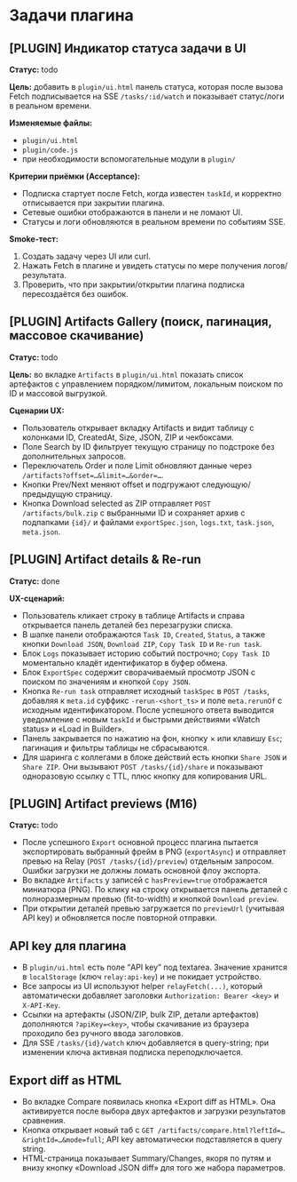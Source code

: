 # Задачи плагина

## [PLUGIN] Индикатор статуса задачи в UI

**Статус:** todo

**Цель:** добавить в `plugin/ui.html` панель статуса, которая после вызова Fetch подписывается на SSE `/tasks/:id/watch` и показывает статус/логи в реальном времени.

**Изменяемые файлы:**
- `plugin/ui.html`
- `plugin/code.js`
- при необходимости вспомогательные модули в `plugin/`

**Критерии приёмки (Acceptance):**
- Подписка стартует после Fetch, когда известен `taskId`, и корректно отписывается при закрытии плагина.
- Сетевые ошибки отображаются в панели и не ломают UI.
- Статусы и логи обновляются в реальном времени по событиям SSE.

**Smoke-тест:**
1. Создать задачу через UI или curl.
2. Нажать Fetch в плагине и увидеть статусы по мере получения логов/результата.
3. Проверить, что при закрытии/открытии плагина подписка пересоздаётся без ошибок.

## [PLUGIN] Artifacts Gallery (поиск, пагинация, массовое скачивание)

**Статус:** todo

**Цель:** во вкладке `Artifacts` в `plugin/ui.html` показать список артефактов с управлением порядком/лимитом, локальным поиском по ID и массовой выгрузкой.

**Сценарии UX:**
- Пользователь открывает вкладку Artifacts и видит таблицу с колонками ID, CreatedAt, Size, JSON, ZIP и чекбоксами.
- Поле Search by ID фильтрует текущую страницу по подстроке без дополнительных запросов.
- Переключатель Order и поле Limit обновляют данные через `/artifacts?offset=…&limit=…&order=…`.
- Кнопки Prev/Next меняют offset и подгружают следующую/предыдущую страницу.
- Кнопка Download selected as ZIP отправляет `POST /artifacts/bulk.zip` с выбранными ID и сохраняет архив с подпапками `{id}/` и файлами `exportSpec.json`, `logs.txt`, `task.json`, `meta.json`.

## [PLUGIN] Artifact details & Re-run

**Статус:** done

**UX-сценарий:**
- Пользователь кликает строку в таблице Artifacts и справа открывается панель деталей без перезагрузки списка.
- В шапке панели отображаются `Task ID`, `Created`, `Status`, а также кнопки `Download JSON`, `Download ZIP`, `Copy Task ID` и `Re-run task`.
- Блок `Logs` показывает историю событий построчно; `Copy Task ID` моментально кладёт идентификатор в буфер обмена.
- Блок `ExportSpec` содержит сворачиваемый просмотр JSON с поиском по значениям и кнопкой `Copy JSON`.
- Кнопка `Re-run task` отправляет исходный `taskSpec` в `POST /tasks`, добавляя к `meta.id` суффикс `-rerun-<short_ts>` и поле `meta.rerunOf` с исходным идентификатором. После успешного ответа выводится уведомление с новым `taskId` и быстрыми действиями «Watch status» и «Load in Builder».
- Панель закрывается по нажатию на фон, кнопку × или клавишу `Esc`; пагинация и фильтры таблицы не сбрасываются.
- Для шаринга с коллегами в блоке действий есть кнопки `Share JSON` и `Share ZIP`. Они вызывают `POST /tasks/{id}/share` и показывают одноразовую ссылку с TTL, плюс кнопку для копирования URL.

## [PLUGIN] Artifact previews (M16)

**Статус:** todo

- После успешного `Export` основной процесс плагина пытается экспортировать выбранный фрейм в PNG (`exportAsync`) и отправляет превью на Relay (`POST /tasks/{id}/preview`) отдельным запросом. Ошибки загрузки не должны ломать основной флоу экспорта.
- Во вкладке `Artifacts` у записей с `hasPreview=true` отображается миниатюра (PNG). По клику на строку открывается панель деталей с полноразмерным превью (fit-to-width) и кнопкой `Download preview`.
- При открытии деталей превью загружается по `previewUrl` (учитывая API key) и обновляется после повторной отправки.

## API key для плагина

- В `plugin/ui.html` есть поле “API key” под textarea. Значение хранится в `localStorage` (ключ `relay:api-key`) и не покидает устройство.
- Все запросы из UI используют helper `relayFetch(...)`, который автоматически добавляет заголовки `Authorization: Bearer <key>` и `X-API-Key`.
- Ссылки на артефакты (JSON/ZIP, bulk ZIP, детали артефактов) дополняются `?apiKey=<key>`, чтобы скачивание из браузера проходило без ручного ввода заголовков.
- Для SSE `/tasks/{id}/watch` ключ добавляется в query-string; при изменении ключа активная подписка переподключается.

## Export diff as HTML

- Во вкладке Compare появилась кнопка «Export diff as HTML». Она активируется после выбора двух артефактов и загрузки результатов сравнения.
- Кнопка открывает новый таб с `GET /artifacts/compare.html?leftId=…&rightId=…&mode=full`; API key автоматически подставляется в query string.
- HTML-страница показывает Summary/Changes, якоря по путям и внизу кнопку «Download JSON diff» для того же набора параметров.
